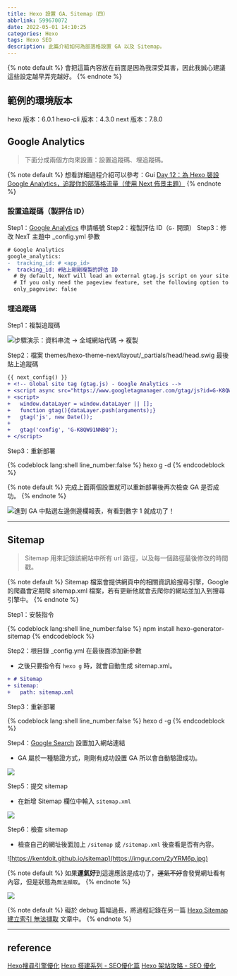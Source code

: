 ```yaml
---
title: Hexo 設置 GA、Sitemap（四）
abbrlink: 599670072
date: 2022-05-01 14:10:25
categories: Hexo
tags: Hexo SEO
description: 此篇介紹如何為部落格設置 GA 以及 Sitemap。
---
```


{% note default %}
會把這篇內容放在前面是因為我深受其害，因此我誠心建議這些設定越早弄完越好。
{% endnote %}

## 範例的環境版本

hexo 版本：6.0.1
hexo-cli 版本：4.3.0
next 版本：7.8.0

## Google Analytics

> 下面分成兩個方向來設置：設置追蹤碼、埋追蹤碼。

{% note default %}
想看詳細過程介紹可以參考：Gui [Day 12：為 Hexo 裝設 Google Analytics，追蹤你的部落格流量（使用 Next 佈景主題）](https://guiblogs.com/hexo30-12/)
{% endnote %}

### 設置追蹤碼（製評估 ID）

Step1：[Google Analytics](https://analytics.google.com/analytics/web/provision/#/provision) 申請帳號
Step2：複製評估 ID（`G-` 開頭）
Step3：修改 NexT 主題中 _config.yml 參數

```diff themes/hexo-theme-next/_config.yml
# Google Analytics
google_analytics:
-  tracking_id: # <app_id>
+  tracking_id: #貼上剛剛複製的評估 ID
  # By default, NexT will load an external gtag.js script on your site.
  # If you only need the pageview feature, set the following option to true to get a better performance.
  only_pageview: false
```

### 埋追蹤碼

Step1：複製追蹤碼

![步驟演示：資料串流 →  全域網站代碼 → 複製](https://imgur.com/mjvgxfs.jpg)

Step2：檔案 themes/hexo-theme-next/layout/_partials/head/head.swig 最後貼上追蹤碼

```diff themes/hexo-theme-next/layout/_partials/head/head.swig
{{ next_config() }}
+ <!-- Global site tag (gtag.js) - Google Analytics -->
+ <script async src="https://www.googletagmanager.com/gtag/js?id=G-K8QW91NNBQ"></script>
+ <script>
+   window.dataLayer = window.dataLayer || [];
+   function gtag(){dataLayer.push(arguments);}
+   gtag('js', new Date());
+ 
+   gtag('config', 'G-K8QW91NNBQ');
+ </script>
```

Step3：重新部署

{% codeblock lang:shell line_number:false %}
hexo g -d
{% endcodeblock %}

{% note default %}
完成上面兩個設置就可以重新部署後再次檢查 GA 是否成功。
{% endnote %}

![進到 GA 中點選左邊側邊欄報表，有看到數字 1 就成功了！](https://imgur.com/60AW6rA.jpg)

---

## Sitemap

> Sitemap 用來記錄該網站中所有 url 路徑，以及每一個路徑最後修改的時間戳。

{% note default %}
Sitemap 檔案會提供網頁中的相關資訊給搜尋引擎，Google 的爬蟲會定期爬 sitemap.xml 檔案，若有更新他就會去爬你的網站並加入到搜尋引擎中。
{% endnote %}

Step1：安裝指令

{% codeblock lang:shell line_number:false %}
npm install hexo-generator-sitemap
{% endcodeblock %}

Step2：根目錄 _config.yml 在最後面添加新參數

- 之後只要指令有 `hexo g` 時，就會自動生成 sitemap.xml。

```diff .git/config
+ # Sitemap
+ sitemap:
+   path: sitemap.xml
```

Step3：重新部署

{% codeblock lang:shell line_number:false %}
hexo d -g
{% endcodeblock %}

Step4：[Google Search](https://search.google.com/search-console/about?hl=zh-tw) 設置加入網站連結

- GA 屬於一種驗證方式，剛剛有成功設置 GA 所以會自動驗證成功。

![](https://imgur.com/MCx0dFO.jpg)

Step5：提交 sitemap

- 在新增 Sitemap 欄位中輸入 `sitemap.xml`

![](https://imgur.com/D2VrXHx.jpg)

Step6：檢查 sitemap

- 檢查自己的網址後面加上 `/sitemap` 或 `/sitemap.xml` 後查看是否有內容。

![https://kentdoit.github.io/sitemap](https://imgur.com/2yYRM6p.jpg)

{% note default %}
如果**運氣好**到這邊應該是成功了，~~運氣不好~~會發覺網址看有內容，但是狀態為`無法擷取`。
{% endnote %}

![](https://imgur.com/Ae8Sllt.jpg)

{% note default %}
礙於 debug 篇幅過長，將過程記錄在另一篇 [Hexo Sitemap 建立索引 無法擷取](https://kentdoit.github.io/hexo/2629412870/) 文章中。
{% endnote %}

---

## reference

[Hexo搜尋引擎優化](https://israynotarray.com/hexo/20190514/2072033203/)
[Hexo 搭建系列 - SEO優化篇](https://zenreal.github.io/posts/7993/)
[Hexo 架站攻略 - SEO 優化](https://syj0905.github.io/hexo/20190906/285599935/)
